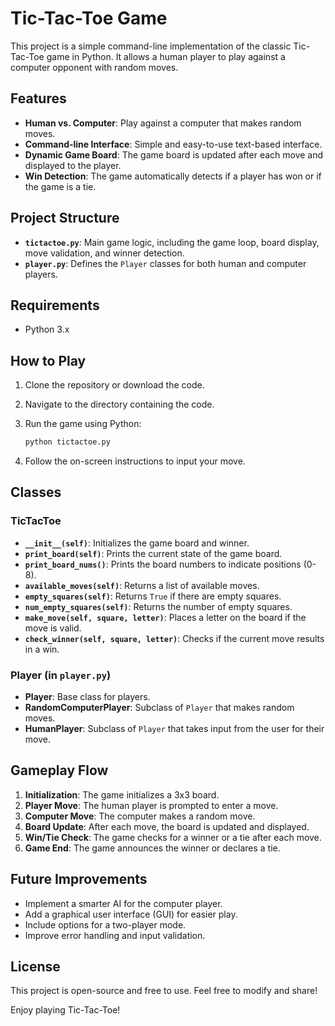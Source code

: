 # Tic-Tac-Toe Game

This project is a simple command-line implementation of the classic Tic-Tac-Toe game in Python. It allows a human player to play against a computer opponent with random moves.

## Features

- **Human vs. Computer**: Play against a computer that makes random moves.
- **Command-line Interface**: Simple and easy-to-use text-based interface.
- **Dynamic Game Board**: The game board is updated after each move and displayed to the player.
- **Win Detection**: The game automatically detects if a player has won or if the game is a tie.

## Project Structure

- **`tictactoe.py`**: Main game logic, including the game loop, board display, move validation, and winner detection.
- **`player.py`**: Defines the `Player` classes for both human and computer players.

## Requirements

- Python 3.x

## How to Play

1. Clone the repository or download the code.
2. Navigate to the directory containing the code.
3. Run the game using Python:

   ```sh
   python tictactoe.py
   ```

4. Follow the on-screen instructions to input your move.

## Classes

### TicTacToe

- **`__init__(self)`**: Initializes the game board and winner.
- **`print_board(self)`**: Prints the current state of the game board.
- **`print_board_nums()`**: Prints the board numbers to indicate positions (0-8).
- **`available_moves(self)`**: Returns a list of available moves.
- **`empty_squares(self)`**: Returns `True` if there are empty squares.
- **`num_empty_squares(self)`**: Returns the number of empty squares.
- **`make_move(self, square, letter)`**: Places a letter on the board if the move is valid.
- **`check_winner(self, square, letter)`**: Checks if the current move results in a win.

### Player (in `player.py`)

- **Player**: Base class for players.
- **RandomComputerPlayer**: Subclass of `Player` that makes random moves.
- **HumanPlayer**: Subclass of `Player` that takes input from the user for their move.

## Gameplay Flow

1. **Initialization**: The game initializes a 3x3 board.
2. **Player Move**: The human player is prompted to enter a move.
3. **Computer Move**: The computer makes a random move.
4. **Board Update**: After each move, the board is updated and displayed.
5. **Win/Tie Check**: The game checks for a winner or a tie after each move.
6. **Game End**: The game announces the winner or declares a tie.

## Future Improvements

- Implement a smarter AI for the computer player.
- Add a graphical user interface (GUI) for easier play.
- Include options for a two-player mode.
- Improve error handling and input validation.

## License

This project is open-source and free to use. Feel free to modify and share!

Enjoy playing Tic-Tac-Toe!
